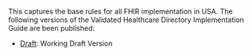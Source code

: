 

This captures the base rules for all FHIR implementation in USA. The following versions of the Validated Healthcare Directory Implementation Guide are been published:

* [Draft](index.html): Working Draft Version
